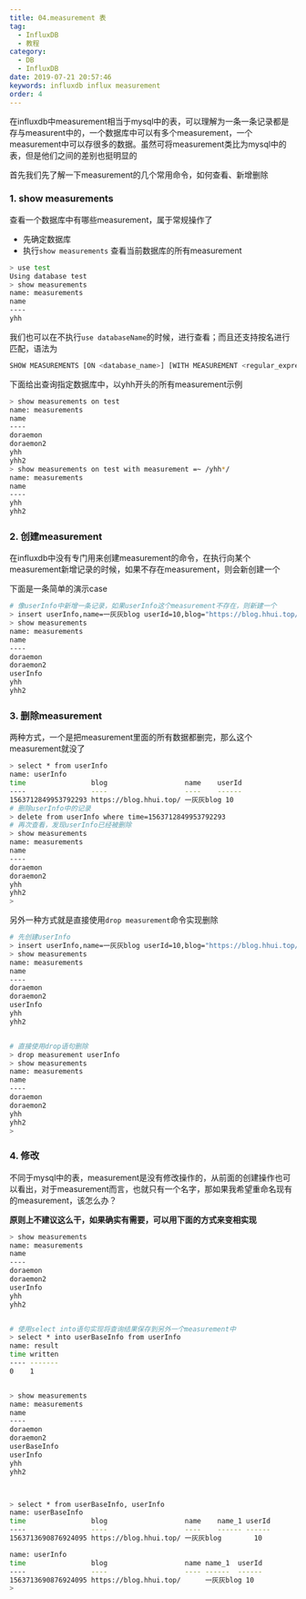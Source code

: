 ```yaml
---
title: 04.measurement 表
tag: 
  - InfluxDB
  - 教程
category: 
  - DB
  - InfluxDB
date: 2019-07-21 20:57:46
keywords: influxdb influx measurement
order: 4
---
```


在influxdb中measurement相当于mysql中的表，可以理解为一条一条记录都是存与measurent中的，一个数据库中可以有多个measurement，一个measurement中可以存很多的数据。虽然可将measurement类比为mysql中的表，但是他们之间的差别也挺明显的

<!-- more -->

首先我们先了解一下measurement的几个常用命令，如何查看、新增删除

### 1. show measurements

查看一个数据库中有哪些measurement，属于常规操作了

- 先确定数据库
- 执行`show measurements` 查看当前数据库的所有measurement

```bash
> use test
Using database test
> show measurements
name: measurements
name
----
yhh
```

我们也可以在不执行`use databaseName`的时候，进行查看；而且还支持按名进行匹配，语法为

```bash
SHOW MEASUREMENTS [ON <database_name>] [WITH MEASUREMENT <regular_expression>] [WHERE <tag_key> <operator> ['<tag_value>' | <regular_expression>]] [LIMIT_clause] [OFFSET_clause]
```

下面给出查询指定数据库中，以yhh开头的所有measurement示例

```bash
> show measurements on test
name: measurements
name
----
doraemon
doraemon2
yhh
yhh2
> show measurements on test with measurement =~ /yhh*/
name: measurements
name
----
yhh
yhh2
```

### 2. 创建measurement

在influxdb中没有专门用来创建measurement的命令，在执行向某个measurement新增记录的时候，如果不存在measurement，则会新创建一个

下面是一条简单的演示case

```bash
# 像userInfo中新增一条记录，如果userInfo这个measurement不存在，则新建一个
> insert userInfo,name=一灰灰blog userId=10,blog="https://blog.hhui.top/"
> show measurements
name: measurements
name
----
doraemon
doraemon2
userInfo
yhh
yhh2
```


### 3. 删除measurement

两种方式，一个是把measurement里面的所有数据都删完，那么这个measurement就没了

```bash
> select * from userInfo
name: userInfo
time                blog                   name    userId
----                ----                   ----    ------
1563712849953792293 https://blog.hhui.top/ 一灰灰blog 10
# 删除userInfo中的记录
> delete from userInfo where time=1563712849953792293
# 再次查看，发现userInfo已经被删除
> show measurements
name: measurements
name
----
doraemon
doraemon2
yhh
yhh2
>
```

另外一种方式就是直接使用`drop measurement`命令实现删除

```bash
# 先创建userInfo
> insert userInfo,name=一灰灰blog userId=10,blog="https://blog.hhui.top/"
> show measurements
name: measurements
name
----
doraemon
doraemon2
userInfo
yhh
yhh2


# 直接使用drop语句删除
> drop measurement userInfo
> show measurements
name: measurements
name
----
doraemon
doraemon2
yhh
yhh2
>
```

### 4. 修改

不同于mysql中的表，measurement是没有修改操作的，从前面的创建操作也可以看出，对于measurement而言，也就只有一个名字，那如果我希望重命名现有的measurement，该怎么办？

**原则上不建议这么干，如果确实有需要，可以用下面的方式来变相实现**

```bash
> show measurements
name: measurements
name
----
doraemon
doraemon2
userInfo
yhh
yhh2


# 使用select into语句实现将查询结果保存到另外一个measurement中
> select * into userBaseInfo from userInfo
name: result
time written
---- -------
0    1


> show measurements
name: measurements
name
----
doraemon
doraemon2
userBaseInfo
userInfo
yhh
yhh2



> select * from userBaseInfo, userInfo
name: userBaseInfo
time                blog                   name    name_1 userId
----                ----                   ----    ------ ------
1563713690876924095 https://blog.hhui.top/ 一灰灰blog        10

name: userInfo
time                blog                   name name_1  userId
----                ----                   ---- ------  ------
1563713690876924095 https://blog.hhui.top/      一灰灰blog 10
>
```

